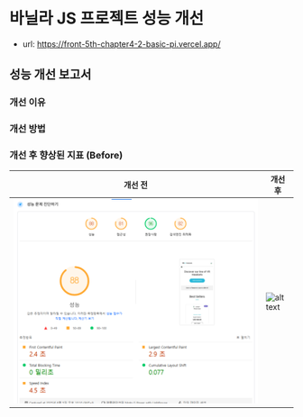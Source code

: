 # 바닐라 JS 프로젝트 성능 개선
- url: https://front-5th-chapter4-2-basic-pi.vercel.app/

## 성능 개선 보고서

### 개선 이유

### 개선 방법

### 개선 후 향상된 지표 (Before)

|개선 전|개선 후|
|---|---|
|![alt text](./images/beforeDevelop.png)|![alt text](afterDevelop.png)|

